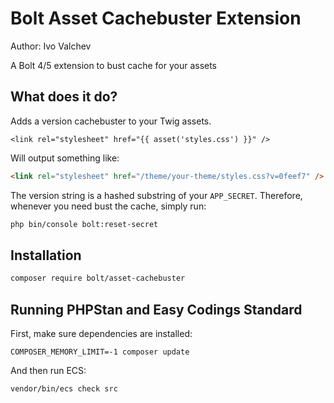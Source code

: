 # Bolt Asset Cachebuster Extension

Author: Ivo Valchev

A Bolt 4/5 extension to bust cache for your assets

## What does it do?

Adds a version cachebuster to your Twig assets.

```twig
<link rel="stylesheet" href="{{ asset('styles.css') }}" />
```

Will output something like:

```html
<link rel="stylesheet" href="/theme/your-theme/styles.css?v=0feef7" />
```

The version string is a hashed substring of your `APP_SECRET`.
Therefore, whenever you need bust the cache, simply run:

```bash
php bin/console bolt:reset-secret
```

## Installation

```bash
composer require bolt/asset-cachebuster
```

## Running PHPStan and Easy Codings Standard

First, make sure dependencies are installed:

```
COMPOSER_MEMORY_LIMIT=-1 composer update
```

And then run ECS:

```
vendor/bin/ecs check src
```
